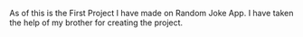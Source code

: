 As of this is the First Project I have made on Random Joke App.
I have taken the help of my brother for creating the project.
